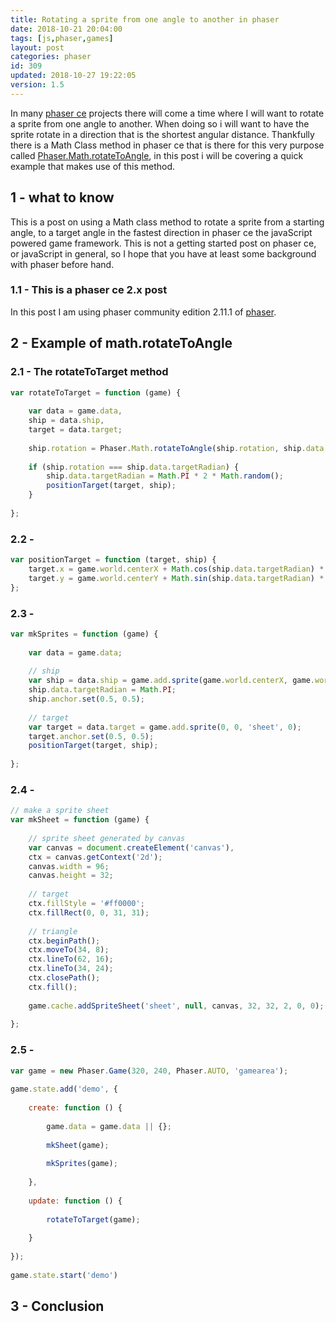 ```yaml
---
title: Rotating a sprite from one angle to another in phaser
date: 2018-10-21 20:04:00
tags: [js,phaser,games]
layout: post
categories: phaser
id: 309
updated: 2018-10-27 19:22:05
version: 1.5
---
```


In many [phaser ce](https://photonstorm.github.io/phaser-ce/) projects there will come a time where I will want to rotate a sprite from one angle to another. When doing so i will want to have the sprite rotate in a direction that is the shortest angular distance. Thankfully there is a Math Class method in phaser ce that is there for this very purpose called [Phaser.Math.rotateToAngle](https://photonstorm.github.io/phaser-ce/Phaser.Math.html#rotateToAngle), in this post i will be covering a quick example that makes use of this method.

<!-- more -->

## 1 - what to know

This is a post on using a Math class method to rotate a sprite from a starting angle, to a target angle in the fastest direction in phaser ce the javaScript powered game framework. This is not a getting started post on phaser ce, or javaScript in general, so I hope that you have at least some background with phaser before hand.

### 1.1 - This is a phaser ce 2.x post

In this post I am using phaser community edition 2.11.1 of [phaser](https://phaser.io/).

## 2 - Example of math.rotateToAngle

### 2.1 - The rotateToTarget method

```js
var rotateToTarget = function (game) {
 
    var data = game.data,
    ship = data.ship,
    target = data.target;
 
    ship.rotation = Phaser.Math.rotateToAngle(ship.rotation, ship.data.targetRadian, 0.05);
 
    if (ship.rotation === ship.data.targetRadian) {
        ship.data.targetRadian = Math.PI * 2 * Math.random();
        positionTarget(target, ship);
    }
 
};
```

### 2.2 -

```js
var positionTarget = function (target, ship) {
    target.x = game.world.centerX + Math.cos(ship.data.targetRadian) * 100;
    target.y = game.world.centerY + Math.sin(ship.data.targetRadian) * 100;
};
```

### 2.3 -

```js
var mkSprites = function (game) {
 
    var data = game.data;
 
    // ship
    var ship = data.ship = game.add.sprite(game.world.centerX, game.world.centerY, 'sheet', 1);
    ship.data.targetRadian = Math.PI;
    ship.anchor.set(0.5, 0.5);
 
    // target
    var target = data.target = game.add.sprite(0, 0, 'sheet', 0);
    target.anchor.set(0.5, 0.5);
    positionTarget(target, ship);
 
};
```

### 2.4 -

```js
// make a sprite sheet
var mkSheet = function (game) {
 
    // sprite sheet generated by canvas
    var canvas = document.createElement('canvas'),
    ctx = canvas.getContext('2d');
    canvas.width = 96;
    canvas.height = 32;
 
    // target
    ctx.fillStyle = '#ff0000';
    ctx.fillRect(0, 0, 31, 31);
 
    // triangle
    ctx.beginPath();
    ctx.moveTo(34, 8);
    ctx.lineTo(62, 16);
    ctx.lineTo(34, 24);
    ctx.closePath();
    ctx.fill();
 
    game.cache.addSpriteSheet('sheet', null, canvas, 32, 32, 2, 0, 0);
 
};
```

### 2.5 -

```js
var game = new Phaser.Game(320, 240, Phaser.AUTO, 'gamearea');
 
game.state.add('demo', {
 
    create: function () {
 
        game.data = game.data || {};
 
        mkSheet(game);
 
        mkSprites(game);
 
    },
 
    update: function () {
 
        rotateToTarget(game);
 
    }
 
});
 
game.state.start('demo')
```

## 3 - Conclusion

